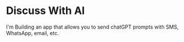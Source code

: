 # Discuss With AI

I'm Building an app that allows you to send chatGPT prompts with SMS, WhatsApp, email, etc.
